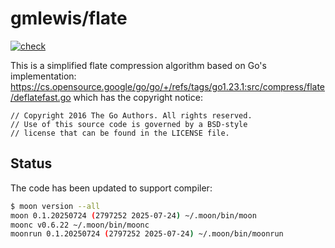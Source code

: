 # gmlewis/flate
[![check](https://github.com/gmlewis/moonbit-flate/actions/workflows/check.yml/badge.svg)](https://github.com/gmlewis/moonbit-flate/actions/workflows/check.yml)

This is a simplified flate compression algorithm based on Go's implementation:
https://cs.opensource.google/go/go/+/refs/tags/go1.23.1:src/compress/flate/deflatefast.go
which has the copyright notice:

```
// Copyright 2016 The Go Authors. All rights reserved.
// Use of this source code is governed by a BSD-style
// license that can be found in the LICENSE file.
```

## Status

The code has been updated to support compiler:

```bash
$ moon version --all
moon 0.1.20250724 (2797252 2025-07-24) ~/.moon/bin/moon
moonc v0.6.22 ~/.moon/bin/moonc
moonrun 0.1.20250724 (2797252 2025-07-24) ~/.moon/bin/moonrun
```
